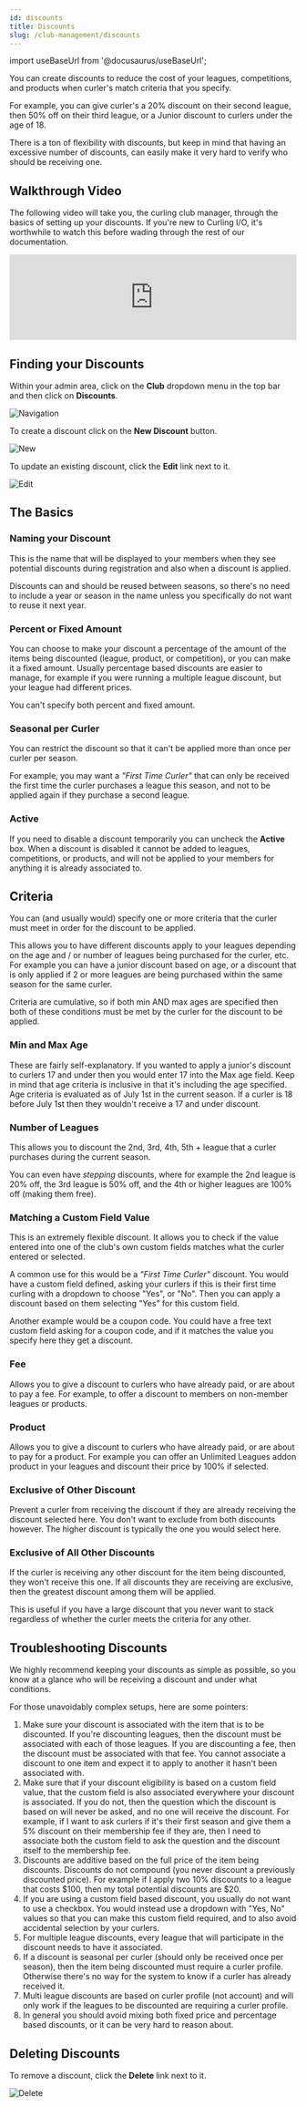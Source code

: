 ```yaml
---
id: discounts
title: Discounts
slug: /club-management/discounts
---
```

import useBaseUrl from '@docusaurus/useBaseUrl';

You can create discounts to reduce the cost of your leagues, competitions, and products when curler's match criteria that you specify.

For example, you can give curler's a 20% discount on their second league, then 50% off on their third league, or a Junior discount to curlers under the age of 18.

There is a ton of flexibility with discounts, but keep in mind that having an excessive number of discounts, can easily make it very hard to verify who should be receiving one.

## Walkthrough Video

The following video will take you, the curling club manager, through the basics of setting up your discounts.
If you're new to Curling I/O, it's worthwhile to watch this before wading through the rest of our documentation.

<div className="text--center videoWrapper">
  <iframe width="100%" src="https://www.youtube.com/embed/3h7oZzkYfkM" frameBorder="0" allow="accelerometer; autoplay; clipboard-write; encrypted-media; gyroscope; picture-in-picture" allowFullScreen></iframe>
</div>

## Finding your Discounts

Within your admin area, click on the **Club** dropdown menu in the top bar and then click on **Discounts**.

![Navigation](/img/docs/club-management/discounts/navigation.png)

To create a discount click on the **New Discount** button.

![New](/img/docs/club-management/discounts/new.png)

To update an existing discount, click the **Edit** link next to it.

![Edit](/img/docs/club-management/shared/edit.png)


## The Basics


### Naming your Discount

This is the name that will be displayed to your members when they see potential discounts during registration and also when a discount is applied.

Discounts can and should be reused between seasons, so there's no need to include a year or season in the name unless you specifically do not want to reuse it next year.


### Percent or Fixed Amount

You can choose to make your discount a percentage of the amount of the items being discounted (league, product, or competition), or you can make it a fixed amount.
Usually percentage based discounts are easier to manage, for example if you were running a multiple league discount, but your league had different prices.

You can't specify both percent and fixed amount.

### Seasonal per Curler

You can restrict the discount so that it can't be applied more than once per curler per season.

For example, you may want a _"First Time Curler"_ that can only be received the first time the curler purchases a league this season, and not to be applied again if they purchase a second league.


### Active

If you need to disable a discount temporarily you can uncheck the **Active** box.
When a discount is disabled it cannot be added to leagues, competitions, or products, and will not be applied to your members for anything it is already associated to.


## Criteria

You can (and usually would) specify one or more criteria that the curler must meet in order for the discount to be applied.

This allows you to have different discounts apply to your leagues depending on the age and / or number of leagues being purchased for the curler, etc.
For example you can have a junior discount based on age, or a discount that is only applied if 2 or more leagues are being purchased within the same season for the same curler.

Criteria are cumulative, so if both min AND max ages are specified then both of these conditions must be met by the curler for the discount to be applied.

### Min and Max Age

These are fairly self-explanatory. If you wanted to apply a junior's discount to curlers 17 and under then you would enter 17 into the Max age field. Keep in mind that age criteria is inclusive in that it's including the age specified.
Age criteria is evaluated as of July 1st in the current season. If a curler is 18 before July 1st then they wouldn't receive a 17 and under discount.

### Number of Leagues

This allows you to discount the 2nd, 3rd, 4th, 5th + league that a curler purchases during the current season.

You can even have _stepping_ discounts, where for example the 2nd league is 20% off, the 3rd league is 50% off, and the 4th or higher leagues are 100% off (making them free).

### Matching a Custom Field Value

This is an extremely flexible discount. It allows you to check if the value entered into one of the club's own custom fields matches what the curler entered or selected.

A common use for this would be a _"First Time Curler"_ discount. You would have a custom field defined, asking your curlers if this is their first time curling with a dropdown to choose "Yes", or "No".
Then you can apply a discount based on them selecting "Yes" for this custom field.

Another example would be a coupon code. You could have a free text custom field asking for a coupon code, and if it matches the value you specify here they get a discount.

### Fee

Allows you to give a discount to curlers who have already paid, or are about to pay a fee.
For example, to offer a discount to members on non-member leagues or products.

### Product

Allows you to give a discount to curlers who have already paid, or are about to pay for a product.
For example you can offer an Unlimited Leagues addon product in your leagues and discount their price by 100% if selected.

### Exclusive of Other Discount

Prevent a curler from receiving the discount if they are already receiving the discount selected here.
You don't want to exclude from both discounts however.
The higher discount is typically the one you would select here.

### Exclusive of All Other Discounts

If the curler is receiving any other discount for the item being discounted, they won't receive this one.
If all discounts they are receiving are exclusive, then the greatest discount among them will be applied.

This is useful if you have a large discount that you never want to stack regardless of whether the curler meets the criteria for any other.

## Troubleshooting Discounts

We highly recommend keeping your discounts as simple as possible, so you know at a glance who will be receiving a discount and under what conditions.

For those unavoidably complex setups, here are some pointers:

1. Make sure your discount is associated with the item that is to be discounted. If you're discounting leagues, then the discount must be associated with each of those leagues. If you are discounting a fee, then the discount must be associated with that fee. You cannot associate a discount to one item and expect it to apply to another it hasn't been associated with.
2. Make sure that if your discount eligibility is based on a custom field value, that the custom field is also associated everywhere your discount is associated. If you do not, then the question which the discount is based on will never be asked, and no one will receive the discount. For example, if I want to ask curlers if it's their first season and give them a 5% discount on their membership fee if they are, then I need to associate both the custom field to ask the question and the discount itself to the membership fee.
3. Discounts are additive based on the full price of the item being discounts. Discounts do not compound (you never discount a previously discounted price). For example if I apply two 10% discounts to a league that costs $100, then my total potential discounts are $20.
4. If you are using a custom field based discount, you usually do not want to use a checkbox. You would instead use a dropdown with "Yes, No" values so that you can make this custom field required, and to also avoid accidental selection by your curlers.
5. For multiple league discounts, every league that will participate in the discount needs to have it associated.
6. If a discount is seasonal per curler (should only be received once per season), then the item being discounted must require a curler profile. Otherwise there's no way for the system to know if a curler has already received it.
7. Multi league discounts are based on curler profile (not account) and will only work if the leagues to be discounted are requiring a curler profile.
8. In general you should avoid mixing both fixed price and percentage based discounts, or it can be very hard to reason about.

## Deleting Discounts

To remove a discount, click the **Delete** link next to it.

![Delete](/img/docs/club-management/shared/delete.png)
